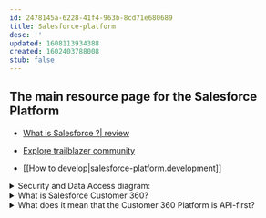 ```yaml
---
id: 2478145a-6228-41f4-963b-8cd71e680689
title: Salesforce-platform
desc: ''
updated: 1608113934388
created: 1602403788008
stub: false
---
```


## The main resource page for the Salesforce Platform

- [What is Salesforce ?| review](https://trailhead.salesforce.com/content/learn/modules/lex_implementation_basics)

- [Explore trailblazer community](https://trailhead.salesforce.com/content/learn/modules/trailblazer-community-quick-look/explore-the-trailblazer-community?trailmix_creator_id=revolentgroup&trailmix_slug=revolentgroup-pre-adx-201-training)

- [[How to develop|salesforce-platform.development]]

<details><summary>
Security and Data Access diagram:
</summary>

![](/assets/images/2020-11-14-17-15-40.png)
</details>

<details><summary>
What is Salesforce Customer 360?
</summary>
A set of applications built on a platform designed to give a single, shared view of your customers
</details>

<details><summary>
What does it mean that the Customer 360 Platform is API-first?
</summary>
We provide API access to almost every feature on the platform.
</details>

